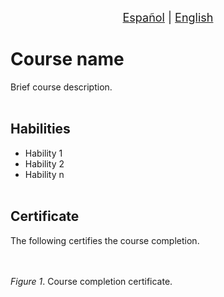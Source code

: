 <p align = "center">
<font size ="4.7px"><a href = "https://github.com/spuerta10/plantillas/blob/cursos/nombre_curso/recursos/traducciones/nombre_curso_espaniol.md">Español</a>
                                                                              |
<a href = "https://github.com/spuerta10/plantillas/blob/cursos/nombre_curso/README.md">English</a></font> 
</p>

# Course name
Brief course description.
<br></br>

## Habilities
- Hability 1
- Hability 2
- Hability n
<br></br>

## Certificate
The following certifies the course completion.   
<br></br>
![]()   

*Figure 1*. Course completion certificate.
<br></br>
<br></br>
<br></br>
